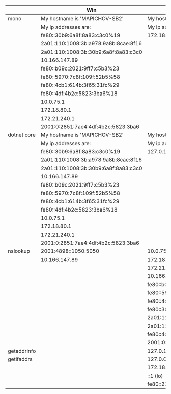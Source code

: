 |             | Win                                              | WSL                                              |
|-------------|--------------------------------------------------|--------------------------------------------------|
| mono        | My hostname is 'MAPICHOV-SB2'                    | My hostname is 'MAPICHOV-SB2'                    | 
|             | My ip addresses are:                             | My ip addresses are:                             |
|             |   fe80::30b9:6a8f:8a83:c3c0%19                   |   172.18.88.135                                  |
|             |   2a01:110:1008:3b:a978:9a8b:8cae:8f16           |                                                  |
|             |   2a01:110:1008:3b:30b9:6a8f:8a83:c3c0           |                                                  |
|             |   10.166.147.89                                  |                                                  |
|             |   fe80::b09c:2021:9ff7:c5b3%23                   |                                                  |
|             |   fe80::5970:7c8f:109f:52b5%58                   |                                                  |
|             |   fe80::4cb1:614b:3f65:31fc%29                   |                                                  |
|             |   fe80::4df:4b2c:5823:3ba6%18                    |                                                  |
|             |   10.0.75.1                                      |                                                  |
|             |   172.18.80.1                                    |                                                  |
|             |   172.21.240.1                                   |                                                  |
|             |   2001:0:2851:7ae4:4df:4b2c:5823:3ba6            |                                                  |
| dotnet core | My hostname is 'MAPICHOV-SB2'                    | My hostname is 'MAPICHOV-SB2'                    | 
|             | My ip addresses are:                             | My ip addresses are:                             |
|             |   fe80::30b9:6a8f:8a83:c3c0%19                   |   127.0.1.1                                      |
|             |   2a01:110:1008:3b:a978:9a8b:8cae:8f16           |                                                  |
|             |   2a01:110:1008:3b:30b9:6a8f:8a83:c3c0           |                                                  |
|             |   10.166.147.89                                  |                                                  |
|             |   fe80::b09c:2021:9ff7:c5b3%23                   |                                                  |
|             |   fe80::5970:7c8f:109f:52b5%58                   |                                                  |
|             |   fe80::4cb1:614b:3f65:31fc%29                   |                                                  |
|             |   fe80::4df:4b2c:5823:3ba6%18                    |                                                  |
|             |   10.0.75.1                                      |                                                  |
|             |   172.18.80.1                                    |                                                  |
|             |   172.21.240.1                                   |                                                  |
|             |   2001:0:2851:7ae4:4df:4b2c:5823:3ba6            |                                                  |
| nslookup    |   2001:4898::1050:5050                           |   10.0.75.1                                      |
|             |   10.166.147.89                                  |   172.18.80.1                                    |
|             |                                                  |   172.21.240.1                                   |
|             |                                                  |   10.166.147.89                                  |
|             |                                                  |   fe80::b09c:2021:9ff7:c5b3                      |
|             |                                                  |   fe80::5970:7c8f:109f:52b5                      |
|             |                                                  |   fe80::4cb1:614b:3f65:31fc                      |
|             |                                                  |   fe80::30b9:6a8f:8a83:c3c0                      |
|             |                                                  |   2a01:110:1008:3b:a978:9a8b:8cae:8f16           |
|             |                                                  |   2a01:110:1008:3b:30b9:6a8f:8a83:c3c0           |
|             |                                                  |   fe80::4df:4b2c:5823:3ba6                       |
|             |                                                  |   2001:0:2851:7ae4:4df:4b2c:5823:3ba6            |
| getaddrinfo |                                                  |   127.0.1.1 (3x)                                 |
| getifaddrs  |                                                  |   127.0.0.1 (lo)                                 |
|             |                                                  |   172.18.88.135 (eth0)                           |
|             |                                                  |   ::1 (lo)                                       |
|             |                                                  |   fe80::215:5dff:fee2:a10c%eth0 (eth0)           |